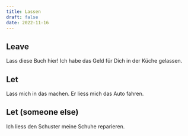 ```yaml
---
title: Lassen
draft: false
date: 2022-11-16
---
```


## Leave
Lass diese Buch hier!
Ich habe das Geld für Dich in der Küche gelassen. 
## Let
Lass mich in das machen.
Er liess mich das Auto fahren.
## Let (someone else)
Ich liess den Schuster meine Schuhe reparieren. 





